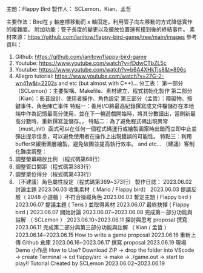 主題：Flappy Bird
製作人： SCLemon、Kian、孟哲

主要作法：Bird在 y 軸座標移動而 x 軸固定，利用管子向左移動的方式降低實作的複雜度。
附加功能：管子長度的變更以及擺放位置還有撞到後的終結事件。
素材來源：https://github.com/ianitow/flappy-bird-game/tree/main/images
參考資料：
1. Github: https://github.com/ianitow/flappy-bird-game
2. Youtube: https://www.youtube.com/watch?v=fDdwCTbZL5c
3. Youtube: https://www.youtube.com/watch?v=b6A4XHkTjs8&t=896s
3. Allegro tutorial: https://www.youtube.com/watch?v=27G-2-wn41w&t=2202s
and etc (but almost with C++)...
分工表：
第一部分（SCLemon）：主要架構、Makefile、素材建立、程式初始化製作
第二部分（Kian）：影音設計、使用者操作、角色設定
第三部分（孟哲）：障礙物、按鍵事件、角色陣亡事件
特點一：善用I/O將最高紀錄撰寫成文件檔儲存在本地端中作為記憶最高分使用，並在下一輪遊戲開始時，將其分數讀出，當刷新最高分數時，重新撰寫並儲存。，
特點二：為了避免程式碼出現異常（must_init）函式可以在任何一個程式碼運行或繪製圖案時出錯而立即中止並彈出提示信息，可以避免使用者在操作上出現錯誤的可能性。
特點三：利用buffer來緩衝圖層繪製，避免破圖並提高執行效率。
and etc...
（建議）客制化難度調整：
1. 調整螢幕縮放比例 （程式碼第68行）
2. 調整管口間距（程式碼第383行）
3. 調整單位得分（程式碼第433行）
4. （不建議）角色屬性設定（程式碼第369~373行）
製作日誌：
2023.06.02 討論主題
2023.06.03 收集素材（ Mario / Flappy bird）
2023.06.03 提議反駁（ 2048 小遊戲 ）不符合操蹤角色
2023.06.03 暫定主題 ( Flappy bird )
2023.06.07 提議主題 ( Teris ) 並取得素材
2023.06.07 最終抉擇 ( Flappy bird )
2023.06.07 開始討論
2023.06.07~2023.06.08 完成第一部分功能與註解 （ SCLemon ）
2023.06.10~2023.06.11 探討與思考 proposal 撰寫
2023.06.11 完成第二部分與第三部分功能與註解 （ Kian / 孟哲 ）
2023.06.14~2023.06.15 How to write a game proposal
2023.06.16 重新上傳 Github 倉庫
2023.06.16~2023.06.17 撰寫 proposal
2023.06.19 現場 Demo 小作品
How to Use?
Download ZIP -> drop the folder into VScode -> create Terminal -> cd flappy/src -> make -> ./game.out -> start to play!!
Tutorial Created by SCLemon 2023.06.02~2023.06.19
